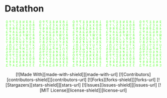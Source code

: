 # Datathon
![Matrix SVG](https://github.com/aashlayarora/Datathon/blob/main/Assets/matrix.svg)

<span style="display:block;text-align:center">

[![Made With][made-with-shield]][made-with-url]
[![Contributors][contributors-shield]][contributors-url]
[![Forks][forks-shield]][forks-url]
[![Stargazers][stars-shield]][stars-url]
[![Issues][issues-shield]][issues-url]
[![MIT License][license-shield]][license-url]

</span>
